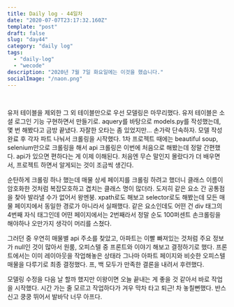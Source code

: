 ```yaml
---
title: Daily log - 44일차
date: "2020-07-07T23:17:32.160Z"
template: "post"
draft: false
slug: "day44"
category: "daily log"
tags:
  - "daily-log"
  - "wecode"
description: "2020년 7월 7일 화요일에는 이것을 했습니다."
socialImage: "/naon.png"
---
```


<br>

유저 테이블을 제외한 그 외 테이블만으로 우선 모델링은 마무리했다. 유저 테이블은 소셜 로그인 기능 구현하면서 만들기로. aquery를 바탕으로 models.py를 작성했는데, 몇 번 해봤다고 금방 끝냈다. 자잘한 오타는 좀 있었지만... 손가락 단속하자. 모델 작성 완료 후 각자 파트 나눠서 크롤링을 시작했다. 1차 프로젝트 때에는 beautiful soup, selenium만으로 크롤링을 해서 api 크롤링은 이번에 처음으로 해봤는데 정말 간편했다. api가 있으면 편하다는 게 이제 이해된다. 처음엔 무슨 말인지 몰랐다가 더 배우면서, 프로젝트 하면서 알게되는 것이 조금씩 생긴다.

순탄하게 크롤링 하나 했는데 매물 상세 페이지를 크롤링 하려고 했더니 클래스 이름이 암호화한 것처럼 복잡모호하고 겹치는 클래스 명이 많더라. 도저히 같은 요소 간 공통점을 찾아 발라낼 수가 없어서 왕멘붕. xpath로도 해보고 selector로도 해봤는데 모든 매물 페이지에서 동일한 경로가 아니라서 실패했다. 같은 요소인데도 어떤 건 div 태그의 4번째 자식 태그인데 어떤 페이지에서는 2번째라서 정말 순도 100퍼센트 손크롤링을 해야하나 오만가지 생각이 머리를 스쳤다.

그러던 중 우연히 매물별 api 주소를 찾았고, 아파트는 이빨 빠져있는 것처럼 주요 정보가 null인 것이 많아서 원룸, 오피스텔 중 프론트와 이야기 해보고 결정하기로 했다. 프론트에서는 이미 레이아웃을 작업해놓은 상태라 그나마 아파트 페이지와 비슷한 오피스텔 매물을 다루기로 최종 결정했다. 프, 백 모두가 만족한 결론을 내려서 후련했다.

모델링 수정을 다음 날 할까 했지만 이왕이면 오늘 끝내는 게 좋을 것 같아서 바로 작업을 시작했다. 시간 가는 줄 모르고 작업하다가 겨우 막차 타고 퇴근! 차 놓칠뻔했다. 반스 신고 쿵쿵 뛰어서 발바닥 너무 아프다.


